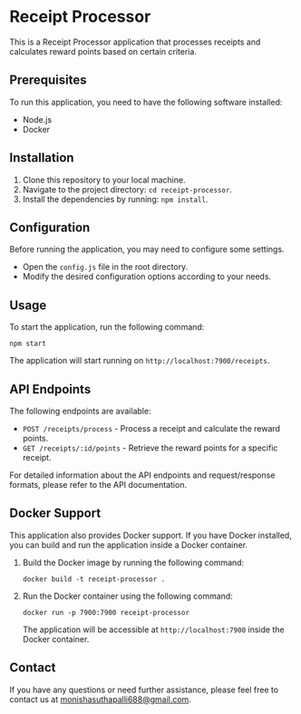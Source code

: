 
# Receipt Processor

This is a Receipt Processor application that processes receipts and calculates reward points based on certain criteria.

## Prerequisites

To run this application, you need to have the following software installed:

- Node.js 
- Docker 

## Installation

1. Clone this repository to your local machine.
2. Navigate to the project directory: `cd receipt-processor`.
3. Install the dependencies by running: `npm install`.

## Configuration

Before running the application, you may need to configure some settings. 

- Open the `config.js` file in the root directory.
- Modify the desired configuration options according to your needs.

## Usage

To start the application, run the following command:

```
npm start
```

The application will start running on `http://localhost:7900/receipts`.

## API Endpoints

The following endpoints are available:

- `POST /receipts/process` - Process a receipt and calculate the reward points.
- `GET /receipts/:id/points` - Retrieve the reward points for a specific receipt.

For detailed information about the API endpoints and request/response formats, please refer to the API documentation.

## Docker Support

This application also provides Docker support. If you have Docker installed, you can build and run the application inside a Docker container.

1. Build the Docker image by running the following command:

   ```
   docker build -t receipt-processor .
   ```

2. Run the Docker container using the following command:

   ```
   docker run -p 7900:7900 receipt-processor
   ```

   The application will be accessible at `http://localhost:7900` inside the Docker container.


## Contact

If you have any questions or need further assistance, please feel free to contact us at monishasuthapalli688@gmail.com.
